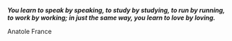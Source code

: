 _**You learn to speak by speaking, to study by studying, to run by running, to work by working; in just the same way, you learn to love by loving.**_

Anatole France